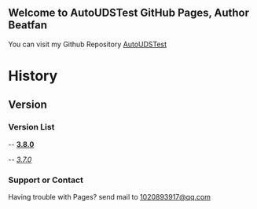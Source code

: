 ## Welcome to AutoUDSTest GitHub Pages, Author Beatfan

  You can visit my Github Repository [AutoUDSTest](https://github.com/beatfan/AutoUDSTest)

	


# History
## Version
### Version List

  -- [**3.8.0**](https://github.com/beatfan/AutoUDSTest/releases/download/3.8.0/AutoUDSTest_v3.8.7z)

  -- [_3.7.0_](https://github.com/beatfan/AutoUDSTest)


### Support or Contact

  Having trouble with Pages? send mail to 1020893917@qq.com
